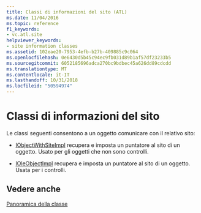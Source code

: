 ```yaml
---
title: Classi di informazioni del sito (ATL)
ms.date: 11/04/2016
ms.topic: reference
f1_keywords:
- vc.atl.site
helpviewer_keywords:
- site information classes
ms.assetid: 102eae20-7953-4efb-b27b-409885c9c064
ms.openlocfilehash: 0e6430d5b45c94ec9fb031d89b1af57df23233b5
ms.sourcegitcommit: 6052185696adca270bc9bdbec45a626dd89cdcdd
ms.translationtype: MT
ms.contentlocale: it-IT
ms.lasthandoff: 10/31/2018
ms.locfileid: "50594974"
---
```

# <a name="site-information-classes"></a>Classi di informazioni del sito

Le classi seguenti consentono a un oggetto comunicare con il relativo sito:

- [IObjectWithSiteImpl](../atl/reference/iobjectwithsiteimpl-class.md) recupera e imposta un puntatore al sito di un oggetto. Usato per gli oggetti che non sono controlli.

- [IOleObjectImpl](../atl/reference/ioleobjectimpl-class.md) recupera e imposta un puntatore al sito di un oggetto. Usata per i controlli.

## <a name="see-also"></a>Vedere anche

[Panoramica della classe](../atl/atl-class-overview.md)

